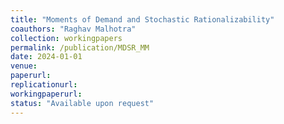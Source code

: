 ```yaml
---
title: "Moments of Demand and Stochastic Rationalizability"
coauthors: "Raghav Malhotra"
collection: workingpapers
permalink: /publication/MDSR_MM
date: 2024-01-01
venue:
paperurl:
replicationurl:
workingpaperurl: 
status: "Available upon request"
---
```

